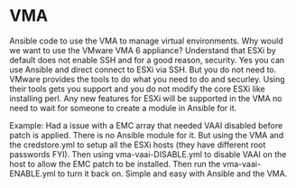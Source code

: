 # VMA
Ansible code to use the VMA to manage virtual environments. Why would we want to use the VMware VMA 6 appliance?
Understand that ESXi by default does not enable SSH and for a good reason, security. Yes you can use Ansible and direct connect to ESXi via SSH. 
But you do not need to. VMware provides the tools to do what you need to do and securley. Using their tools gets you support and you do not modify the core ESXi like installing perl. Any new features for ESXi will be supported in the VMA no need to wait for someone to create a module in Ansible for it.

Example: Had a issue with a EMC array that needed VAAI disabled before patch is applied. There is no Ansible module for it. But using the VMA and the credstore.yml to setup all the ESXi hosts (they have different root passwords FYI). Then using vma-vaai-DISABLE.yml to disable VAAI on the host to allow the EMC patch to be installed. Then run the vma-vaai-ENABLE.yml to turn it back on. Simple and easy with Ansible and the VMA.


